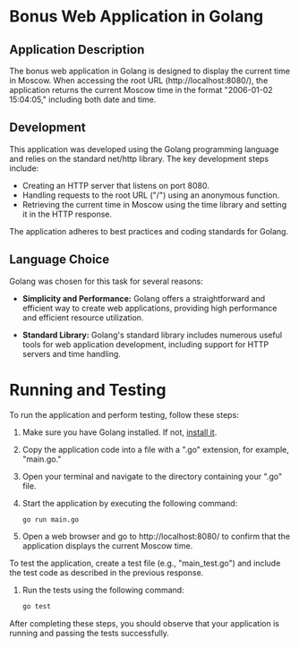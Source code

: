 # Bonus Web Application in Golang

## Application Description

The bonus web application in Golang is designed to display the current time in Moscow. When accessing the root URL (http://localhost:8080/), the application returns the current Moscow time in the format "2006-01-02 15:04:05," including both date and time.

## Development

This application was developed using the Golang programming language and relies on the standard net/http library. The key development steps include:

- Creating an HTTP server that listens on port 8080.
- Handling requests to the root URL ("/") using an anonymous function.
- Retrieving the current time in Moscow using the time library and setting it in the HTTP response.

The application adheres to best practices and coding standards for Golang.

## Language Choice

Golang was chosen for this task for several reasons:

- **Simplicity and Performance:** Golang offers a straightforward and efficient way to create web applications, providing high performance and efficient resource utilization.

- **Standard Library:** Golang's standard library includes numerous useful tools for web application development, including support for HTTP servers and time handling.

# Running and Testing

To run the application and perform testing, follow these steps:

1. Make sure you have Golang installed. If not, [install it](https://golang.org/doc/install).

2. Copy the application code into a file with a ".go" extension, for example, "main.go."

3. Open your terminal and navigate to the directory containing your ".go" file.

4. Start the application by executing the following command:

   ```bash
   go run main.go

5. Open a web browser and go to http://localhost:8080/ to confirm that the application displays the current Moscow time.

To test the application, create a test file (e.g., "main_test.go") and include the test code as described in the previous response.

1. Run the tests using the following command:

    ```bash
    go test
   
After completing these steps, you should observe that your application is running and passing the tests successfully.

